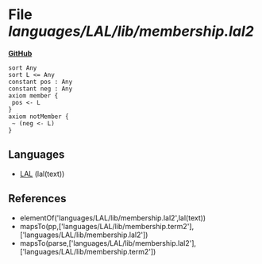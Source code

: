 # File _languages/LAL/lib/membership.lal2_
**[GitHub](https://github.com/softlang/yas/blob/master/languages/LAL/lib/membership.lal2)**
```
sort Any
sort L <= Any
constant pos : Any
constant neg : Any
axiom member {
 pos <- L
}
axiom notMember {
 ~ (neg <- L)
}
```

## Languages
* [LAL](../languages/LAL.md) (lal(text))

## References
* elementOf('languages/LAL/lib/membership.lal2',lal(text))
* mapsTo(pp,['languages/LAL/lib/membership.term2'],['languages/LAL/lib/membership.lal2'])
* mapsTo(parse,['languages/LAL/lib/membership.lal2'],['languages/LAL/lib/membership.term2'])
